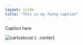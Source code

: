 ```yaml
---
layout: slide
title: "This is my funny caption"
---
```


Caption here

![carlostocat](https://octodex.github.com/images/carlostocat.png)
{: .center}
